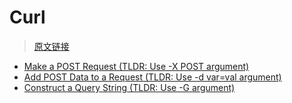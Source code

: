 # Curl

> [原文链接](https://catonmat.net/cookbooks/curl)

- [Make a POST Request (TLDR: Use -X POST argument)](/curl/send-an-empty-post-request.html)
- [Add POST Data to a Request (TLDR: Use -d var=val argument)](/curl/add-post-data-to-a-request.html)
- [Construct a Query String (TLDR: Use -G argument)](/curl/construct-a-query-string.html)